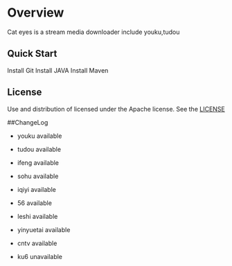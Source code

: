 # Overview

Cat eyes is a stream media downloader include youku,tudou

## Quick Start
Install Git
Install JAVA
Install Maven

## License

Use and distribution of licensed under the Apache license. See the [LICENSE](http://www.apache.org/licenses/LICENSE-2.0.txt)


##ChangeLog

* youku available
* tudou available
* ifeng available
* sohu available
* iqiyi available

* 56 available
* leshi available
* yinyuetai available
* cntv available
* ku6 unavailable

